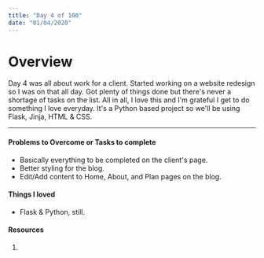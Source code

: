 ```yaml
---
title: "Day 4 of 100"
date: "01/04/2020"
---
```


# Overview
Day 4 was all about work for a client. Started working on a website redesign so I was on that all day. Got plenty of things done but there's never a shortage of tasks on the list. All in all, I love this and I'm grateful I get to do something I love everyday. It's a Python based project so we'll be using Flask, Jinja, HTML & CSS.

---

#### Problems to Overcome or Tasks to complete
- Basically everything to be completed on the client's page.
- Better styling for the blog.
- Edit/Add content to Home, About, and Plan pages on the blog.

#### Things I loved
- Flask & Python, still.

#### Resources
1. 